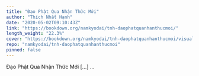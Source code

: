 ```yaml
---
title: "Đạo Phật Qua Nhận Thức Mới"
author: "Thích Nhất Hạnh"
date: "2020-05-02T09:10:43Z"
link: "https://bookdown.org/namkyodai/tnh-daophatquanhanthucmoi/"
length_weight: "22.3%"
cover: "https://bookdown.org/namkyodai/tnh-daophatquanhanthucmoi/visuals/cover.jpg"
repo: "namkyodai/tnh-daophatquanhanthucmoi"
pinned: false
---
```


Đạo Phật Qua Nhận Thức Mới [...]  ...
